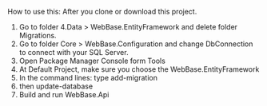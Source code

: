 How to use this: After you clone or download this project.
1. Go to folder 4.Data > WebBase.EntityFramework and delete folder Migrations.
2. Go to folder Core > WebBase.Configuration and change DbConnection to connect with your SQL Server.
3. Open Package Manager Console form Tools
4. At Default Project, make sure you choose the WebBase.EntityFramework
5. In the command lines: type add-migration <name>
6. then update-database
7. Build and run WebBase.Api
